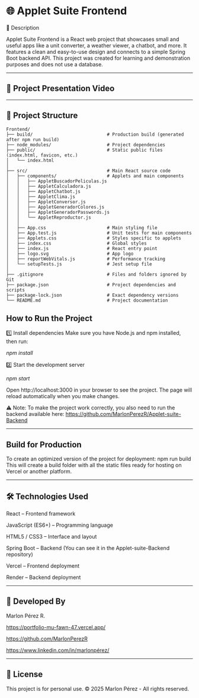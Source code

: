 
# 🌐 Applet Suite Frontend

🧩 Description

Applet Suite Frontend is a React web project that showcases small and useful apps like a unit converter, a weather viewer, a chatbot, and more.
It features a clean and easy-to-use design and connects to a simple Spring Boot backend API.
This project was created for learning and demonstration purposes and does not use a database.

---
## 🎥 Project Presentation Video


---
## 🧱 Project Structure
```
Frontend/
├── build/                            # Production build (generated after npm run build)
├── node_modules/                     # Project dependencies
├── public/                           # Static public files (index.html, favicon, etc.)
│   └── index.html
│
├── src/                              # Main React source code
│   ├── components/                   # Applets and main components
│   │   ├── AppletBuscadorPeliculas.js
│   │   ├── AppletCalculadora.js
│   │   ├── AppletChatbot.js
│   │   ├── AppletClima.js
│   │   ├── AppletConversor.js
│   │   ├── AppletGeneradorColores.js
│   │   ├── AppletGeneradorPasswords.js
│   │   └── AppletReproductor.js
│   │
│   ├── App.css                       # Main styling file
│   ├── App.test.js                   # Unit tests for main components
│   ├── Applets.css                   # Styles specific to applets
│   ├── index.css                     # Global styles
│   ├── index.js                      # React entry point
│   ├── logo.svg                      # App logo
│   ├── reportWebVitals.js            # Performance tracking
│   └── setupTests.js                 # Jest setup file
│
├── .gitignore                        # Files and folders ignored by Git
├── package.json                      # Project dependencies and scripts
├── package-lock.json                 # Exact dependency versions
└── README.md                         # Project documentation
```


## How to Run the Project

1️⃣ Install dependencies
Make sure you have Node.js and npm installed, then run:

_npm install_

2️⃣ Start the development server

_npm start_

Open http://localhost:3000 in your browser to see the project.
The page will reload automatically when you make changes.

⚠️ Note: To make the project work correctly, you also need to run the backend available here: https://github.com/MarlonPerezR/Applet-suite-Backend

---
## Build for Production
To create an optimized version of the project for deployment:
npm run build 
This will create a build folder with all the static files ready for hosting on Vercel or another platform.

---
## 🛠️ Technologies Used
React – Frontend framework

JavaScript (ES6+) – Programming language

HTML5 / CSS3 – Interface and layout

Spring Boot – Backend  (You can see it in the Applet-suite-Backend repository)

Vercel – Frontend deployment 

Render – Backend deployment

---
## 👥 Developed By

Marlon Pérez R.

https://portfolio-mu-fawn-47.vercel.app/

https://github.com/MarlonPerezR

https://www.linkedin.com/in/marlonpérez/

---
## 📄 License

This project is for personal use. © 2025 Marlon Pérez - All rights reserved.
